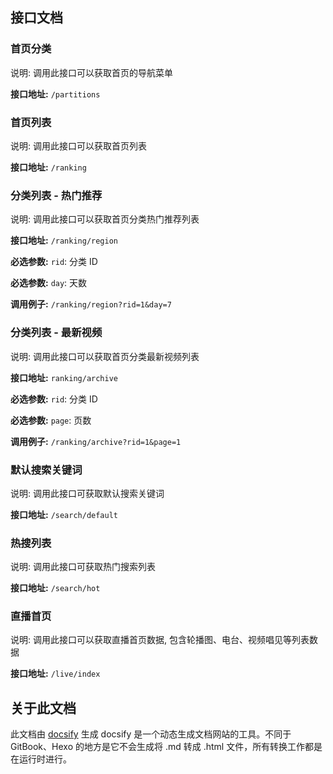 ## 接口文档

### 首页分类

说明: 调用此接口可以获取首页的导航菜单

**接口地址:** `/partitions`

### 首页列表

说明: 调用此接口可以获取首页列表

**接口地址:** `/ranking`

### 分类列表 - 热门推荐

说明: 调用此接口可以获取首页分类热门推荐列表

**接口地址:** `/ranking/region`

**必选参数:** `rid`: 分类 ID

**必选参数:** `day`: 天数

**调用例子:** `/ranking/region?rid=1&day=7`

### 分类列表 - 最新视频

说明: 调用此接口可以获取首页分类最新视频列表

**接口地址:** `ranking/archive`

**必选参数:** `rid`: 分类 ID

**必选参数:** `page`: 页数

**调用例子:** `/ranking/archive?rid=1&page=1`

### 默认搜索关键词

说明: 调用此接口可获取默认搜索关键词

**接口地址:** `/search/default`

### 热搜列表

说明: 调用此接口可获取热门搜索列表

**接口地址:** `/search/hot`

### 直播首页

说明: 调用此接口可以获取直播首页数据, 包含轮播图、电台、视频唱见等列表数据

**接口地址:** `/live/index`

## 关于此文档

此文档由 [docsify](https://github.com/docsifyjs/docsify-cli/) 生成 docsify 是一个动态生成文档网站的工具。不同于 GitBook、Hexo 的地方是它不会生成将 .md 转成 .html 文件，所有转换工作都是在运行时进行。
